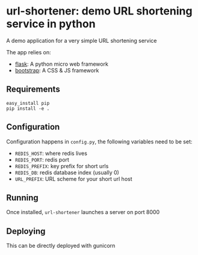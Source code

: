 url-shortener: demo URL shortening service in python
====================================================

A demo application for a very simple URL shortening service

The app relies on:

* [flask](http://flask.pocoo.org): A python micro web framework
* [bootstrap](http://twitter.github.com/bootstrap): A CSS & JS framework

## Requirements

```shell
easy_install pip
pip install -e .
```

## Configuration

Configuration happens in `config.py`, the following variables need
to be set:

* `REDIS_HOST`: where redis lives
* `REDIS_PORT`: redis port
* `REDIS_PREFIX`: key prefix for short urls
* `REDIS_DB`: redis database index (usually 0)
* `URL_PREFIX`: URL scheme for your short url host

## Running

Once installed, `url-shortener` launches a server on port 8000

## Deploying

This can be directly deployed with gunicorn
